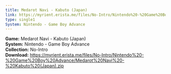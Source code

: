```yaml
---
title: Medarot Navi - Kabuto (Japan)
link: https://myrient.erista.me/files/No-Intro/Nintendo%20-%20Game%20Boy%20Advance/Medarot%20Navi%20-%20Kabuto%20(Japan).zip
type: single1
System: Nintendo - Game Boy Advance
---
```

<b>Game:</b> Medarot Navi - Kabuto (Japan)<br>
<b>System:</b> Nintendo - Game Boy Advance<br>
<b>Collection:</b> No-Intro<br>
<b>Download:</b> https://myrient.erista.me/files/No-Intro/Nintendo%20-%20Game%20Boy%20Advance/Medarot%20Navi%20-%20Kabuto%20(Japan).zip
